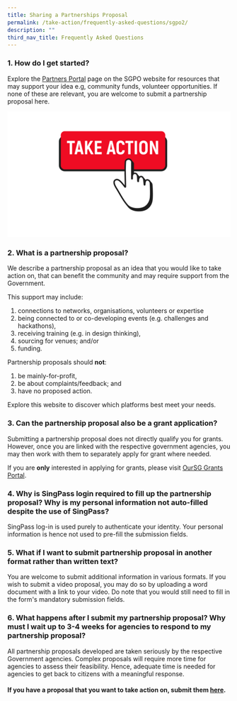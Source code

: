 ```yaml
---
title: Sharing a Partnerships Proposal
permalink: /take-action/frequently-asked-questions/sgpo2/
description: ""
third_nav_title: Frequently Asked Questions
---
```

### 1. How do I get started? 

Explore the [Partners Portal](take-action/partnersportal/) page on the SGPO website for resources that may support your idea e.g, community funds, volunteer opportunities. If none of these are relevant, you are welcome to submit a partnership proposal here. 

[![](/images/take%20action.png)](https://go.gov.sg/takeactiontoday)


### 2. What is a partnership proposal? 

We describe a partnership proposal as an idea that you would like to take action on, that can benefit the community and may require support from the Government. 

This support may include:

1. connections to networks, organisations, volunteers or expertise
2. being connected to or co-developing events (e.g. challenges and hackathons),
3. receiving training (e.g. in design thinking), 
4. sourcing for venues; and/or
5. funding. 

Partnership proposals should **not**: 

1. be mainly-for-profit, 
2. be about complaints/feedback; and
3. have no proposed action. 

Explore this website to discover which platforms best meet your needs.  

### 3. Can the partnership proposal also be a grant application? 

Submitting a partnership proposal does not directly qualify you for grants. However, once you are linked with the respective government agencies, you may then work with them to separately apply for grant where needed. 

If you are **only** interested in applying for grants, please visit [OurSG Grants Portal](www.oursggrants.gov.sg). 

### 4. Why is SingPass login required to fill up the partnership proposal? Why is my personal information not auto-filled despite the use of SingPass? 

SingPass log-in is used purely to authenticate your identity. Your personal information is hence not used to pre-fill the submission fields. 

### 5. What if I want to submit partnership proposal in another format rather than written text? 

You are welcome to submit additional information in various formats. If you wish to submit a video proposal, you may do so by uploading a word document with a link to your video. Do note that you would still need to fill in the form's mandatory submission fields. 

### 6. What happens after I submit my partnership proposal? Why must I wait up to 3-4 weeks for agencies to respond to my partnership proposal? 

All partnership proposals developed are taken seriously by the respective Government agencies. Complex proposals will require more time for agencies to assess their feasibility. Hence, adequate time is needed for agencies to get back to citizens with a meaningful response.

#### If you have a proposal that you want to take action on, submit them [here](https://go.gov.sg/takeactiontoday).
